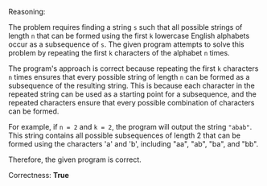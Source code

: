 Reasoning:

The problem requires finding a string `s` such that all possible strings of length `n` that can be formed using the first `k` lowercase English alphabets occur as a subsequence of `s`. The given program attempts to solve this problem by repeating the first `k` characters of the alphabet `n` times.

The program's approach is correct because repeating the first `k` characters `n` times ensures that every possible string of length `n` can be formed as a subsequence of the resulting string. This is because each character in the repeated string can be used as a starting point for a subsequence, and the repeated characters ensure that every possible combination of characters can be formed.

For example, if `n = 2` and `k = 2`, the program will output the string `"abab"`. This string contains all possible subsequences of length 2 that can be formed using the characters 'a' and 'b', including "aa", "ab", "ba", and "bb".

Therefore, the given program is correct.

Correctness: **True**